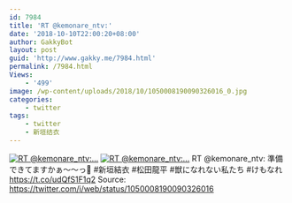 ```yaml
---
id: 7984
title: 'RT @kemonare_ntv:'
date: '2018-10-10T22:00:20+08:00'
author: GakkyBot
layout: post
guid: 'http://www.gakky.me/7984.html'
permalink: /7984.html
Views:
    - '499'
image: /wp-content/uploads/2018/10/1050008190090326016_0.jpg
categories:
    - twitter
tags:
    - twitter
    - 新垣结衣
---
```


[![RT @kemonare_ntv:...](http://www.yui-aragaki.org/wp-content/uploads/2018/10/1050008190090326016_0.jpg)](http://www.yui-aragaki.org/wp-content/uploads/2018/10/1050008190090326016_0.jpg)
[![RT @kemonare_ntv:...](http://www.yui-aragaki.org/wp-content/uploads/2018/10/1050008190090326016_1.jpg)](http://www.yui-aragaki.org/wp-content/uploads/2018/10/1050008190090326016_1.jpg)
RT @kemonare\_ntv: 準備できてますかぁ〜〜っ📢
\#新垣結衣 #松田龍平
\#獣になれない私たち #けもなれ https://t.co/udQfS1F1q2
Source: <https://twitter.com/i/web/status/1050008190090326016>
